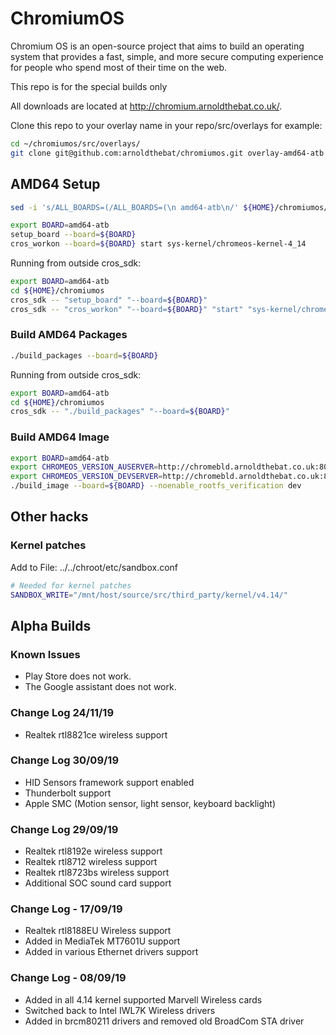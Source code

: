 <!-- cSpell:ignore brcm, realtek, setup, chromiumos, eclass, cros, workon, chromeos, auserver, devserver, noenable, rootfs, updatable, backlight -->

# ChromiumOS

Chromium OS is an open-source project that aims to build an operating system that provides a fast, simple, and more secure computing experience for people who spend most of their time on the web.

This repo is for the special builds only

All downloads are located at <http://chromium.arnoldthebat.co.uk/>.

Clone this repo to your overlay name in your repo/src/overlays for example:

```bash
cd ~/chromiumos/src/overlays/
git clone git@github.com:arnoldthebat/chromiumos.git overlay-amd64-atb
```

## AMD64 Setup

```bash
sed -i 's/ALL_BOARDS=(/ALL_BOARDS=(\n amd64-atb\n/' ${HOME}/chromiumos/src/third_party/chromiumos-overlay/eclass/cros-board.eclass

export BOARD=amd64-atb
setup_board --board=${BOARD}
cros_workon --board=${BOARD} start sys-kernel/chromeos-kernel-4_14
```

Running from outside cros_sdk:

```bash
export BOARD=amd64-atb
cd ${HOME}/chromiumos
cros_sdk -- "setup_board" "--board=${BOARD}"
cros_sdk -- "cros_workon" "--board=${BOARD}" "start" "sys-kernel/chromeos-kernel-4_14"
```

### Build AMD64 Packages

```bash
./build_packages --board=${BOARD}
```

Running from outside cros_sdk:

```bash
export BOARD=amd64-atb
cd ${HOME}/chromiumos
cros_sdk -- "./build_packages" "--board=${BOARD}"
```

### Build AMD64 Image

```bash
export BOARD=amd64-atb
export CHROMEOS_VERSION_AUSERVER=http://chromebld.arnoldthebat.co.uk:8080/update
export CHROMEOS_VERSION_DEVSERVER=http://chromebld.arnoldthebat.co.uk:8080
./build_image --board=${BOARD} --noenable_rootfs_verification dev
```

## Other hacks

### Kernel patches

Add to File: ../../chroot/etc/sandbox.conf

```bash
# Needed for kernel patches
SANDBOX_WRITE="/mnt/host/source/src/third_party/kernel/v4.14/"
```

## Alpha Builds

### Known Issues

* Play Store does not work.
* The Google assistant does not work.

### Change Log 24/11/19

* Realtek rtl8821ce wireless support

### Change Log 30/09/19

* HID Sensors framework support enabled
* Thunderbolt support
* Apple SMC (Motion sensor, light sensor, keyboard backlight)

### Change Log 29/09/19

* Realtek rtl8192e wireless support
* Realtek rtl8712  wireless support
* Realtek rtl8723bs wireless support
* Additional SOC sound card support

### Change Log - 17/09/19

* Realtek rtl8188EU Wireless support
* Added in MediaTek MT7601U support
* Added in various Ethernet drivers support

### Change Log - 08/09/19

* Added in all 4.14 kernel supported Marvell Wireless cards
* Switched back to Intel IWL7K Wireless drivers
* Added in brcm80211 drivers and removed old BroadCom STA driver
